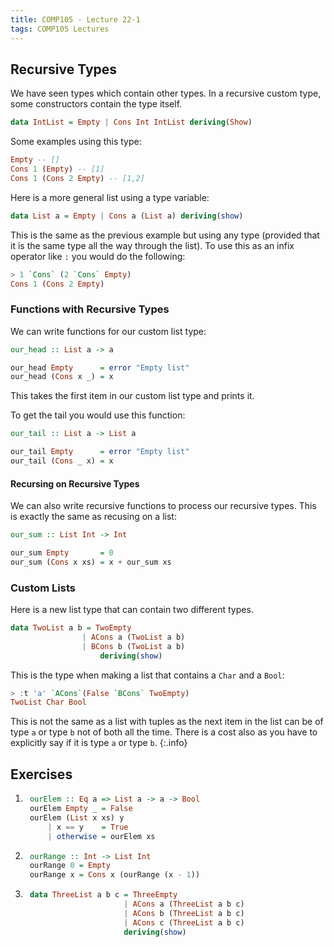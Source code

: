 ```yaml
---
title: COMP105 - Lecture 22-1
tags: COMP105 Lectures
---
```


## Recursive Types

We have seen types which contain other types. In a recursive custom type, some constructors contain the type itself.

```haskell
data IntList = Empty | Cons Int IntList deriving(Show)
```

Some examples using this type:

```haskell
Empty -- []
Cons 1 (Empty) -- [1]
Cons 1 (Cons 2 Empty) -- [1,2]
```

Here is a more general list using a type variable:

```haskell
data List a = Empty | Cons a (List a) deriving(show)
```

This is the same as the previous example but using any type (provided that it is the same type all the way through the list). To use this as an infix operator like `:` you would do the following:

```haskell
> 1 `Cons` (2 `Cons` Empty)
Cons 1 (Cons 2 Empty)
```

### Functions with Recursive Types

We can write functions for our custom list type:

```haskell
our_head :: List a -> a

our_head Empty		= error "Empty list"
our_head (Cons x _)	= x
```

This takes the first item in our custom list type and prints it.

To get the tail you would use this function:

```haskell
our_tail :: List a -> List a

our_tail Empty		= error "Empty list"
our_tail (Cons _ x)	= x
```

#### Recursing on Recursive Types

We can also write recursive functions to process our recursive types. This is exactly the same as recusing on a list:

```haskell
our_sum :: List Int -> Int

our_sum Empty 		= 0
our_sum (Cons x xs) = x + our_sum xs
```

### Custom Lists

Here is a new list type that can contain two different types.

```haskell
data TwoList a b = TwoEmpty
				| ACons a (TwoList a b)
				| BCons b (TwoList a b)
					deriving(show)
```

This is the type when making a list that contains a `Char` and a `Bool`:

```haskell
> :t 'a' `ACons`(False `BCons` TwoEmpty)
TwoList Char Bool
```

This is not the same as a list with tuples as the next item in the list can be of type `a` or type `b` not of both all the time. There is a cost also as you have to explicitly say if it is type `a` or type `b`.
{:.info}

## Exercises

1. ```haskell
	ourElem :: Eq a => List a -> a -> Bool
	ourElem Empty _ = False
	ourElem (List x xs) y
		| x == y 	= True
		| otherwise = ourElem xs
	```

1. ```haskell
	ourRange :: Int -> List Int
	ourRange 0 = Empty
	ourRange x = Cons x (ourRange (x - 1))
	```

1. ```haskell
	data ThreeList a b c = ThreeEmpty
						 | ACons a (ThreeList a b c)
						 | ACons b (ThreeList a b c)
						 | ACons c (ThreeList a b c)
						 deriving(show)
	```